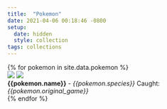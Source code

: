 ```yaml
---
title:  "Pokemon"
date: 2021-04-06 00:18:46 -0800
setup:
  date: hidden
  style: collection
tags: collections
---
```

<div class="cardList">
{% for pokemon in site.data.pokemon %}
  <div id="{{pokemon.name | downcase}}" class="card">
    <div class="imgHolder">
    <img class="ball" src="../assets/images/pokemon/balls/{{pokemon.ball | slugify }}.png">
      <img class="poke" id="{{ pokemon.name | slugify }}" src="../assets/images/pokemon/{{pokemon.name | slugify }}.png">
    </div>
    <span><b>{{pokemon.name}}</b> - <i>{{pokemon.species}}</i></span>
    <span>Caught: <i>{{pokemon.original_game}}</i></span>
  </div>
{% endfor %}
</div>
